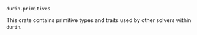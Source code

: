 `durin-primitives`

This crate contains primitive types and traits used by other solvers within `durin`.
